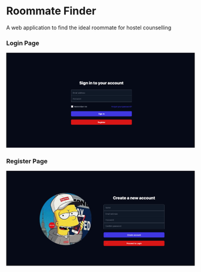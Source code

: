 # Roommate Finder
A  web application to find the ideal roommate for hostel counselling

### Login Page
![ Picture 1 ](Assets/s1.png)

### Register Page
![ Picture 2 ](Assets/s2.png)